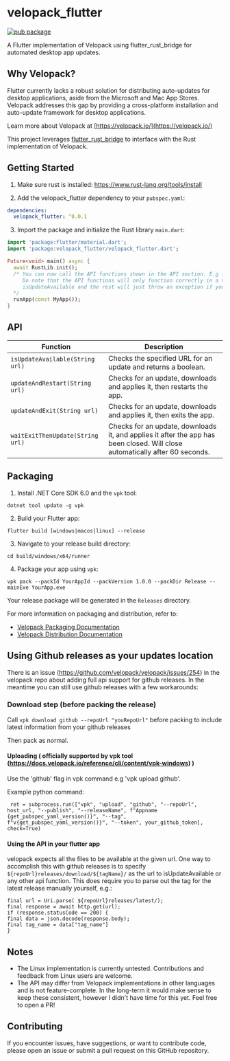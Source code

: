 # velopack_flutter

[![pub package](https://img.shields.io/pub/v/velopack_flutter.svg)](https://pub.dartlang.org/packages/velopack_flutter)

A Flutter implementation of Velopack using flutter_rust_bridge for automated desktop app updates.

## Why Velopack?

Flutter currently lacks a robust solution for distributing auto-updates for desktop applications, aside from the Microsoft and Mac App Stores. Velopack addresses this gap by providing a cross-platform installation and auto-update framework for desktop applications.

Learn more about Velopack at [https://velopack.io/](https://velopack.io/)

This project leverages [flutter_rust_bridge](https://cjycode.com/flutter_rust_bridge/) to interface with the Rust implementation of Velopack.

## Getting Started

1. Make sure rust is installed: https://www.rust-lang.org/tools/install

2. Add the velopack_flutter dependency to your `pubspec.yaml`:

```yaml
dependencies:
  velopack_flutter: ^0.0.1
```

3. Import the package and initialize the Rust library `main.dart`:

```dart
import 'package:flutter/material.dart';
import 'package:velopack_flutter/velopack_flutter.dart';

Future<void> main() async {
  await RustLib.init();
  /* You can now call the API functions shown in the API section. E.g isUpdateAvailable(url: ...);
     Do note that the API functions will only function correctly in a vpk packed release.
     isUpdateAvailable and the rest will just throw an exception if you call them while debugging.
  */
  runApp(const MyApp());
}
```

## API

| Function | Description                                                                                                                  |
|----------|------------------------------------------------------------------------------------------------------------------------------|
| `isUpdateAvailable(String url)` | Checks the specified URL for an update and returns a boolean.                                                                |
| `updateAndRestart(String url)` | Checks for an update, downloads and applies it, then restarts the app.                                                       |
| `updateAndExit(String url)` | Checks for an update, downloads and applies it, then exits the app.                                                          |
| `waitExitThenUpdate(String url)` | Checks for an update, downloads it, and applies it after the app has been closed. Will close automatically after 60 seconds. |

## Packaging

1. Install .NET Core SDK 6.0 and the `vpk` tool:

```shell
dotnet tool update -g vpk
```

2. Build your Flutter app:

```shell
flutter build [windows|macos|linux] --release
```

3. Navigate to your release build directory:

```shell
cd build/windows/x64/runner
```

4. Package your app using `vpk`:

```shell
vpk pack --packId YourAppId --packVersion 1.0.0 --packDir Release --mainExe YourApp.exe
```

Your release package will be generated in the `Releases` directory.

For more information on packaging and distribution, refer to:
- [Velopack Packaging Documentation](https://docs.velopack.io/category/packaging)
- [Velopack Distribution Documentation](https://docs.velopack.io/category/distributing)

## Using Github releases as your updates location
There is an issue (https://github.com/velopack/velopack/issues/254) in the velopack repo about adding full api support for github releases. In the meantime 
you can still use github releases with a few workarounds:
### Download step (before packing the release) 
Call `vpk download github --repoUrl "youRepoUrl"` before packing to include latest information from your github releases

Then pack as normal.

#### Uploading ( officially supported by vpk tool (https://docs.velopack.io/reference/cli/content/vpk-windows) )
Use the 'github' flag in vpk command e.g 'vpk upload github'.

Example python command:
```
 ret = subprocess.run(["vpk", "upload", "github", "--repoUrl", host_url, "--publish", "--releaseName", f"Appname {get_pubspec_yaml_version()}", "--tag", f"v{get_pubspec_yaml_version()}", "--token", your_github_token], check=True)
```
#### Using the API in your flutter app
velopack expects all the files to be available at the given url. One way to accomplish this with github releases is
to specify  `${repoUrl}releases/download/${tagName}/` as the url to isUpdateAvailable or any other api function.
This does require you to parse out the tag for the latest release manually yourself, e.g.:  
```
final url = Uri.parse( ${repoUrl}releases/latest/);
final response = await http.get(url);
if (response.statusCode == 200) {
final data = json.decode(response.body);
final tag_name = data["tag_name"]
}
```

## Notes

- The Linux implementation is currently untested. Contributions and feedback from Linux users are welcome.
- The API may differ from Velopack implementations in other languages and is not feature-complete. In the long-term it would make sense to keep these consistent, however I didn't have time for this yet. Feel free to open a PR!

## Contributing

If you encounter issues, have suggestions, or want to contribute code, please open an issue or submit a pull request on this GitHub repository.
